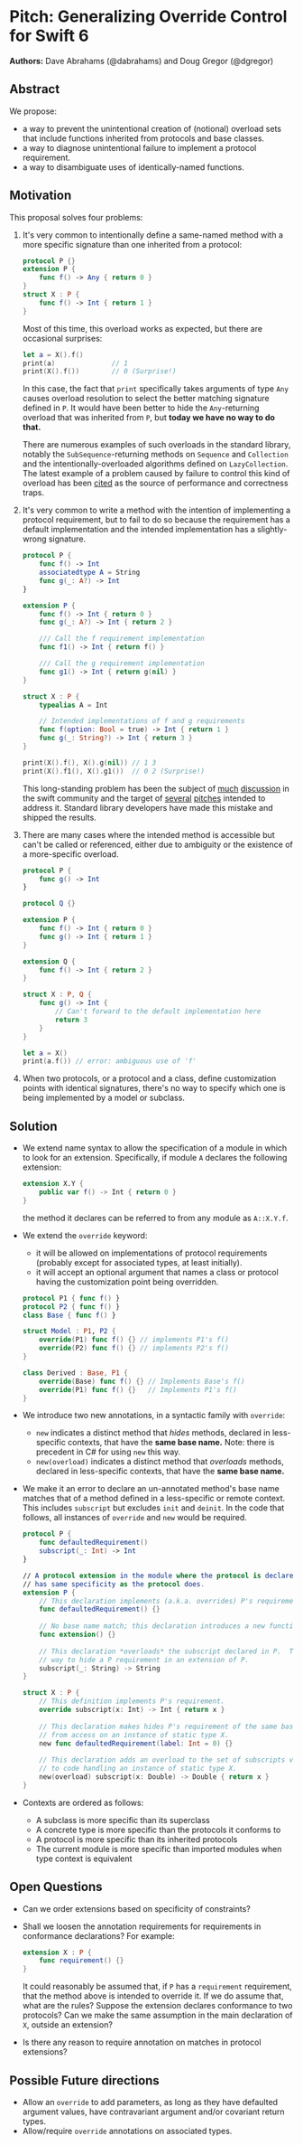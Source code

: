 # Pitch: Generalizing Override Control for Swift 6

**Authors:** Dave Abrahams (@dabrahams) and Doug Gregor (@dgregor)

## Abstract

We propose: 

- a way to prevent the unintentional creation of (notional) overload sets that
  include functions inherited from protocols and base classes.
- a way to diagnose unintentional failure to implement a protocol requirement.
- a way to disambiguate uses of identically-named functions.

## Motivation

This proposal solves four problems:

1. It's very common to intentionally define a same-named method with a more
   specific signature than one inherited from a protocol:
   
    ```swift
    protocol P {}
    extension P {
        func f() -> Any { return 0 }
    }
    struct X : P {
        func f() -> Int { return 1 }
    }
    ```
    
    Most of this time, this overload works as expected, but there are occasional
    surprises:
    
    ```swift
    let a = X().f()
    print(a)              // 1
    print(X().f())        // 0 (Surprise!)
    ```
    
    In this case, the fact that `print` specifically takes arguments of type
    `Any` causes overload resolution to select the better matching signature
    defined in `P`.  It would have been better to hide the `Any`-returning
    overload that was inherited from `P`, but **today we have no way to do
    that.** 
    
    There are numerous examples of such overloads in the standard library,
    notably the `SubSequence`-returning methods on `Sequence` and `Collection`
    and the intentionally-overloaded algorithms defined on `LazyCollection`.
    The latest example of a problem caused by failure to control this kind of
    overload has been
    [cited](https://forums.swift.org/t/se-0231-optional-iteration-wrapup/16981/7?u=dabrahams)
    as the source of performance and correctness traps.
    
2. It's very common to write a method with the intention of implementing a
   protocol requirement, but to fail to do so because the requirement has a
   default implementation and the intended implementation has a slightly-wrong
   signature.
   
    ```swift
    protocol P {
        func f() -> Int
        associatedtype A = String
        func g(_: A?) -> Int
    }

    extension P {
        func f() -> Int { return 0 }
        func g(_: A?) -> Int { return 2 }

        /// Call the f requirement implementation
        func f1() -> Int { return f() }

        /// Call the g requirement implementation
        func g1() -> Int { return g(nil) }
    }

    struct X : P {
        typealias A = Int

        // Intended implementations of f and g requirements
        func f(option: Bool = true) -> Int { return 1 }
        func g(_: String?) -> Int { return 3 }
    }

    print(X().f(), X().g(nil)) // 1 3
    print(X().f1(), X().g1())  // 0 2 (Surprise!)
    ```
    
    This long-standing problem has been the subject of
    [much](https://forums.swift.org/t/override-like-keyword-for-default-implementations)
    [discussion](https://forums.swift.org/t/mark-protocol-methods-with-their-protocol)
    in the swift community and the target of
    [several](https://forums.swift.org/t/pitch-requiring-proactive-overrides-for-default-protocol-implementations)
    [pitches](https://forums.swift.org/t/pitch-requiring-special-keyword-to-mark-protocol-implementation-methods)
    intended to address it.  Standard library developers have made this mistake
    and shipped the results.

3. There are many cases where the intended method is accessible but can't be
   called or referenced, either due to ambiguity or the existence of a
   more-specific overload.
   
    ```swift
    protocol P {
        func g() -> Int
    }

    protocol Q {}

    extension P {
        func f() -> Int { return 0 }
        func g() -> Int { return 1 }
    }

    extension Q {
        func f() -> Int { return 2 }
    }

    struct X : P, Q {
        func g() -> Int {
            // Can't forward to the default implementation here
            return 3
        }
    }

    let a = X()
    print(a.f()) // error: ambiguous use of 'f'
    ```

4. When two protocols, or a protocol and a class, define customization points
   with identical signatures, there's no way to specify which one is being
   implemented by a model or subclass.

## Solution

* We extend name syntax to allow the specification of a module in which to look
  for an extension.  Specifically, if module `A` declares the following extension:
  
  ```swift
  extension X.Y {
      public var f() -> Int { return 0 }
  }
  ```
  
  the method it declares can be referred to from any module as `A::X.Y.f`.
  
* We extend the `override` keyword:
    - it will be allowed on implementations of protocol requirements (probably
      except for associated types, at least initially).
    - it will accept an optional argument that names a class or protocol having
      the customization point being overridden.
  
    ```swift
    protocol P1 { func f() }
    protocol P2 { func f() }
    class Base { func f() }
    
    struct Model : P1, P2 {
        override(P1) func f() {} // implements P1's f()
        override(P2) func f() {} // implements P2's f()
    }
    
    class Derived : Base, P1 {
        override(Base) func f() {} // Implements Base's f()
        override(P1) func f() {}   // Implements P1's f()
    }
    ```
    
* We introduce two new annotations, in a syntactic family with `override`: 
    - `new` indicates a distinct method that *hides* methods, declared in
      less-specific contexts, that have the **same base name.**  Note: there is
      precedent in C# for using `new` this way.
    - `new(overload)` indicates a distinct method that *overloads* methods,
      declared in less-specific contexts, that have the **same base name.**

* We make it an error to declare an un-annotated method's base name matches that
  of a method defined in a less-specific or remote context.  This includes
  `subscript` but excludes `init` and `deinit`.  In the code that follows, all
  instances of `override` and `new` would be required.
  
    ```swift
    protocol P {
        func defaultedRequirement()
        subscript(_: Int) -> Int
    }
    
    // A protocol extension in the module where the protocol is declared
    // has same specificity as the protocol does.
    extension P {
        // This declaration implements (a.k.a. overrides) P's requirement.
        func defaultedRequirement() {}
        
        // No base name match; this declaration introduces a new function.
        func extension() {}
        
        // This declaration *overloads* the subscript declared in P.  There's no
        // way to hide a P requirement in an extension of P.
        subscript(_: String) -> String
    }
    
    struct X : P {
        // This definition implements P's requirement.
        override subscript(x: Int) -> Int { return x }
        
        // This declaration makes hides P's requirement of the same base name
        // from access on an instance of static type X.
        new func defaultedRequirement(label: Int = 0) {}
        
        // This declaration adds an overload to the set of subscripts visible
        // to code handling an instance of static type X.
        new(overload) subscript(x: Double) -> Double { return x }
    }
    ```
    
* Contexts are ordered as follows:

    - A subclass is more specific than its superclass
    - A concrete type is more specific than the protocols it conforms to
    - A protocol is more specific than its inherited protocols
    - The current module is more specific than imported modules when type
      context is equivalent

## Open Questions

* Can we order extensions based on specificity of constraints?
* Shall we loosen the annotation requirements for requirements in conformance
  declarations?  For example:
  
    ```swift
    extension X : P {
        func requirement() {}
    }
    ```

    It could reasonably be assumed that, if `P` has a `requirement` requirement,
    that the method above is intended to override it.  If we do assume that,
    what are the rules?  Suppose the extension declares conformance to two
    protocols?  Can we make the same assumption in the main declaration
    of `X`, outside an extension?
* Is there any reason to require annotation on matches in protocol extensions?

## Possible Future directions

* Allow an `override` to add parameters, as long as they have defaulted argument
  values, have contravariant argument and/or covariant return types.
* Allow/require `override` annotations on associated types.
